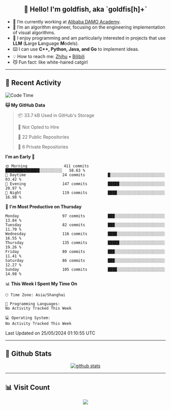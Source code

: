 
<h2 align="center">👋 Hello! I'm goldfish, aka `goldfis[h]+`</h2>

- 📍 I’m currently working at [Alibaba DAMO Academy](https://damo.alibaba.com/).  
- 🌱 I’m an algorithm engineer, focusing on the engineering implementation of visual algorithms.  
- 💬 I enjoy programming and am particularly interested in projects that use **LLM** (**L**arge **L**anguage **M**odels).   
- ⌨️ I can use **C++, Python, Java, and Go** to implement ideas.  
- 💡 How to reach me: [Zhihu](https://www.zhihu.com/people/goldfishh) • [Bilibili](https://space.bilibili.com/11349246)  
- 😼 Fun fact: like white-haired catgirl  

-------

## 🔧 Recent Activity

<!--START_SECTION:waka-->
![Code Time](http://img.shields.io/badge/Code%20Time-85%20hrs%2024%20mins-blue)

**🐱 My GitHub Data** 

> 📦 33.7 kB Used in GitHub's Storage 
 > 
> 🚫 Not Opted to Hire
 > 
> 📜 22 Public Repositories 
 > 
> 🔑 6 Private Repositories 
 > 
**I'm an Early 🐤** 

```text
🌞 Morning                411 commits         ███████████████░░░░░░░░░░   58.63 % 
🌆 Daytime                24 commits          █░░░░░░░░░░░░░░░░░░░░░░░░   03.42 % 
🌃 Evening                147 commits         █████░░░░░░░░░░░░░░░░░░░░   20.97 % 
🌙 Night                  119 commits         ████░░░░░░░░░░░░░░░░░░░░░   16.98 % 
```
📅 **I'm Most Productive on Thursday** 

```text
Monday                   97 commits          ███░░░░░░░░░░░░░░░░░░░░░░   13.84 % 
Tuesday                  82 commits          ███░░░░░░░░░░░░░░░░░░░░░░   11.70 % 
Wednesday                116 commits         ████░░░░░░░░░░░░░░░░░░░░░   16.55 % 
Thursday                 135 commits         █████░░░░░░░░░░░░░░░░░░░░   19.26 % 
Friday                   80 commits          ███░░░░░░░░░░░░░░░░░░░░░░   11.41 % 
Saturday                 86 commits          ███░░░░░░░░░░░░░░░░░░░░░░   12.27 % 
Sunday                   105 commits         ████░░░░░░░░░░░░░░░░░░░░░   14.98 % 
```


📊 **This Week I Spent My Time On** 

```text
🕑︎ Time Zone: Asia/Shanghai

💬 Programming Languages: 
No Activity Tracked This Week

💻 Operating System: 
No Activity Tracked This Week
```


 Last Updated on 25/05/2024 01:10:55 UTC
<!--END_SECTION:waka-->

-------

## 📆 Github Stats

<p align="center">
    <a href="https://github.com/anuraghazra/github-readme-stats">
      <img src="https://github-readme-stats.vercel.app/api?username=goldfishh&show_icons=true&theme=dracula" alt="github stats" />
    </a>
</p>

-------

## 📊 Visit Count

<p align="center">
  <a href="https://count.getloli.com/"><img src="https://count.getloli.com/get/@:goldfishh?theme=rule34"></a>
</p>

